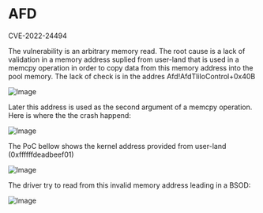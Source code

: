 # AFD
CVE-2022-24494

The vulnerability is an arbitrary memory read. The root cause is a lack of validation in a memory address suplied from user-land that is used in a memcpy operation in order to copy data from this memory address into the pool memory.
The lack of check is in the addres Afd!AfdTliIoControl+0x40B

![Image](/images/root_cause.jpg)

Later this address is used as the second argument of a memcpy operation. Here is where the the crash happend:

![Image](/images/memcpy.jpg)

The PoC bellow shows the kernel address provided from user-land (0xffffffdeadbeef01)

![Image](/images/PoC.jpg)

The driver try to read from this invalid memory address leading in a BSOD:

![Image](/images/crash.jpg)

